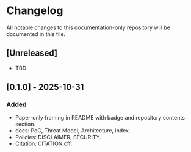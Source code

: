 # Changelog

All notable changes to this documentation-only repository will be documented in this file.

## [Unreleased]
- TBD

## [0.1.0] - 2025-10-31
### Added
- Paper-only framing in README with badge and repository contents section.
- docs: PoC, Threat Model, Architecture, index.
- Policies: DISCLAIMER, SECURITY.
- Citation: CITATION.cff.
